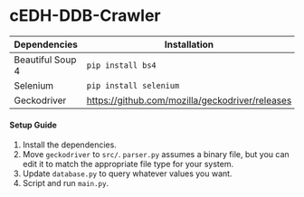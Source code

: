 # cEDH-DDB-Crawler

| Dependencies | Installation |
---|---
| Beautiful Soup 4 | ``` pip install bs4 ``` |
| Selenium | ``` pip install selenium ``` |
| Geckodriver | https://github.com/mozilla/geckodriver/releases |

#### Setup Guide

1. Install the dependencies.
2. Move `geckodriver` to `src/`. `parser.py` assumes a binary file, but you can edit it to match the appropriate file type for your system.
3. Update `database.py` to query whatever values you want.
4. Script and run `main.py`.
